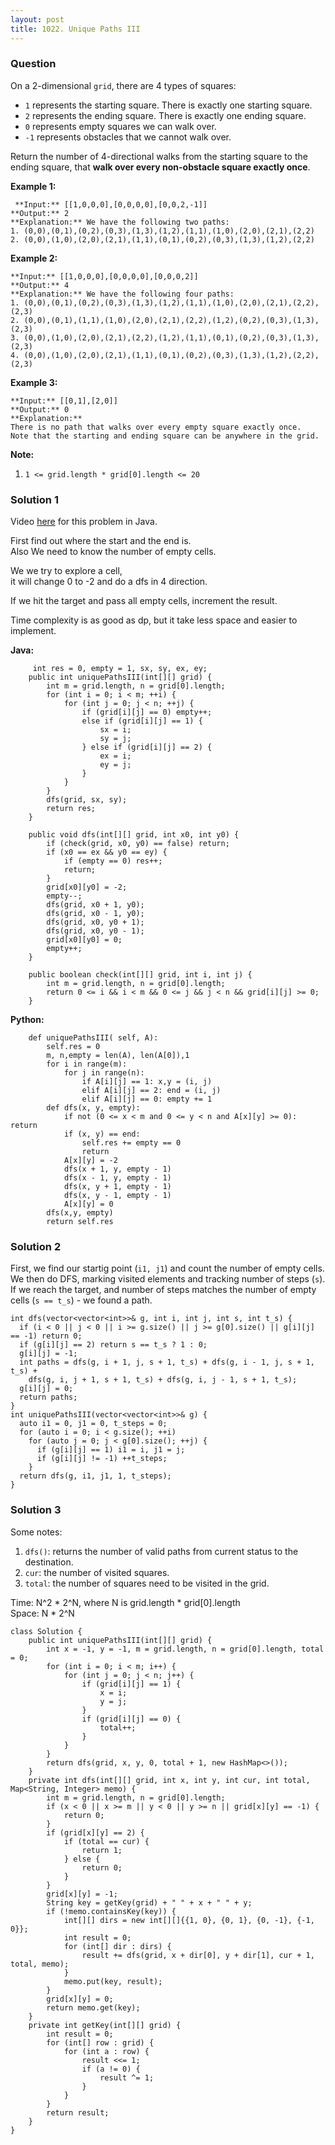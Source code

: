 ```yaml
---
layout: post
title: 1022. Unique Paths III
---
```

### Question
On a 2-dimensional `grid`, there are 4 types of squares:

  * `1` represents the starting square.  There is exactly one starting square.
  * `2` represents the ending square.  There is exactly one ending square.
  * `0` represents empty squares we can walk over.
  * `-1` represents obstacles that we cannot walk over.

Return the number of 4-directional walks from the starting square to the
ending square, that **walk over every non-obstacle square  exactly once**.



 **Example 1:**

    
    
     **Input:** [[1,0,0,0],[0,0,0,0],[0,0,2,-1]]
    **Output:** 2
    **Explanation:** We have the following two paths: 
    1. (0,0),(0,1),(0,2),(0,3),(1,3),(1,2),(1,1),(1,0),(2,0),(2,1),(2,2)
    2. (0,0),(1,0),(2,0),(2,1),(1,1),(0,1),(0,2),(0,3),(1,3),(1,2),(2,2)

**Example 2:**

    
    
    **Input:** [[1,0,0,0],[0,0,0,0],[0,0,0,2]]
    **Output:** 4
    **Explanation:** We have the following four paths: 
    1. (0,0),(0,1),(0,2),(0,3),(1,3),(1,2),(1,1),(1,0),(2,0),(2,1),(2,2),(2,3)
    2. (0,0),(0,1),(1,1),(1,0),(2,0),(2,1),(2,2),(1,2),(0,2),(0,3),(1,3),(2,3)
    3. (0,0),(1,0),(2,0),(2,1),(2,2),(1,2),(1,1),(0,1),(0,2),(0,3),(1,3),(2,3)
    4. (0,0),(1,0),(2,0),(2,1),(1,1),(0,1),(0,2),(0,3),(1,3),(1,2),(2,2),(2,3)

**Example 3:**

    
    
    **Input:** [[0,1],[2,0]]
    **Output:** 0
    **Explanation:**
    There is no path that walks over every empty square exactly once.
    Note that the starting and ending square can be anywhere in the grid.
    



 **Note:**

  1. `1 <= grid.length * grid[0].length <= 20`

### Solution 1
Video [here](https://www.youtube.com/watch?v=Dny7JhfvJ0o) for this problem in
Java.

First find out where the start and the end is.  
Also We need to know the number of empty cells.

We we try to explore a cell,  
it will change 0 to -2 and do a dfs in 4 direction.

If we hit the target and pass all empty cells, increment the result.

Time complexity is as good as dp, but it take less space and easier to
implement.

 **Java:**

    
    
         int res = 0, empty = 1, sx, sy, ex, ey;
        public int uniquePathsIII(int[][] grid) {
            int m = grid.length, n = grid[0].length;
            for (int i = 0; i < m; ++i) {
                for (int j = 0; j < n; ++j) {
                    if (grid[i][j] == 0) empty++;
                    else if (grid[i][j] == 1) {
                        sx = i;
                        sy = j;
                    } else if (grid[i][j] == 2) {
                        ex = i;
                        ey = j;
                    }
                }
            }
            dfs(grid, sx, sy);
            return res;
        }
    
        public void dfs(int[][] grid, int x0, int y0) {
            if (check(grid, x0, y0) == false) return;
            if (x0 == ex && y0 == ey) {
                if (empty == 0) res++;
                return;
            }
            grid[x0][y0] = -2;
            empty--;
            dfs(grid, x0 + 1, y0);
            dfs(grid, x0 - 1, y0);
            dfs(grid, x0, y0 + 1);
            dfs(grid, x0, y0 - 1);
            grid[x0][y0] = 0;
            empty++;
        }
    
        public boolean check(int[][] grid, int i, int j) {
            int m = grid.length, n = grid[0].length;
            return 0 <= i && i < m && 0 <= j && j < n && grid[i][j] >= 0;
        }
    

**Python:**

    
    
        def uniquePathsIII( self, A):
            self.res = 0
            m, n,empty = len(A), len(A[0]),1
            for i in range(m):
                for j in range(n):
                    if A[i][j] == 1: x,y = (i, j)
                    elif A[i][j] == 2: end = (i, j)
                    elif A[i][j] == 0: empty += 1
            def dfs(x, y, empty):
                if not (0 <= x < m and 0 <= y < n and A[x][y] >= 0): return
                if (x, y) == end:
                    self.res += empty == 0
                    return
                A[x][y] = -2
                dfs(x + 1, y, empty - 1)
                dfs(x - 1, y, empty - 1)
                dfs(x, y + 1, empty - 1)
                dfs(x, y - 1, empty - 1)
                A[x][y] = 0
            dfs(x,y, empty)
            return self.res
    


### Solution 2
First, we find our startig point (`i1, j1`) and count the number of empty
cells. We then do DFS, marking visited elements and tracking number of steps
(`s`). If we reach the target, and number of steps matches the number of empty
cells (`s == t_s`) - we found a path.

    
    
    int dfs(vector<vector<int>>& g, int i, int j, int s, int t_s) {
      if (i < 0 || j < 0 || i >= g.size() || j >= g[0].size() || g[i][j] == -1) return 0;
      if (g[i][j] == 2) return s == t_s ? 1 : 0;
      g[i][j] = -1;
      int paths = dfs(g, i + 1, j, s + 1, t_s) + dfs(g, i - 1, j, s + 1, t_s) +
        dfs(g, i, j + 1, s + 1, t_s) + dfs(g, i, j - 1, s + 1, t_s);
      g[i][j] = 0;
      return paths;
    }
    int uniquePathsIII(vector<vector<int>>& g) {
      auto i1 = 0, j1 = 0, t_steps = 0;
      for (auto i = 0; i < g.size(); ++i)
        for (auto j = 0; j < g[0].size(); ++j) {
          if (g[i][j] == 1) i1 = i, j1 = j;
          if (g[i][j] != -1) ++t_steps;
        }
      return dfs(g, i1, j1, 1, t_steps);
    }
    


### Solution 3
Some notes:

  1. `dfs()`: returns the number of valid paths from current status to the destination.
  2. `cur`: the number of visited squares.
  3. `total`: the number of squares need to be visited in the grid.

Time: N^2 * 2^N, where N is grid.length * grid[0].length  
Space: N * 2^N

    
    
    class Solution {
        public int uniquePathsIII(int[][] grid) {
            int x = -1, y = -1, m = grid.length, n = grid[0].length, total = 0;
            for (int i = 0; i < m; i++) {
                for (int j = 0; j < n; j++) {
                    if (grid[i][j] == 1) {
                        x = i;
                        y = j;
                    }
                    if (grid[i][j] == 0) {
                        total++;
                    }
                }
            }
            return dfs(grid, x, y, 0, total + 1, new HashMap<>());
        }
        private int dfs(int[][] grid, int x, int y, int cur, int total, Map<String, Integer> memo) {
            int m = grid.length, n = grid[0].length;
            if (x < 0 || x >= m || y < 0 || y >= n || grid[x][y] == -1) {
                return 0;
            }
            if (grid[x][y] == 2) {
                if (total == cur) {
                    return 1;
                } else {
                    return 0;
                }
            }
            grid[x][y] = -1;
            String key = getKey(grid) + " " + x + " " + y;
            if (!memo.containsKey(key)) {
                int[][] dirs = new int[][]{{1, 0}, {0, 1}, {0, -1}, {-1, 0}};
                int result = 0;
                for (int[] dir : dirs) {
                    result += dfs(grid, x + dir[0], y + dir[1], cur + 1, total, memo);
                }
                memo.put(key, result);
            }
            grid[x][y] = 0;
            return memo.get(key);
        }
        private int getKey(int[][] grid) {
            int result = 0;
            for (int[] row : grid) {
                for (int a : row) {
                    result <<= 1;
                    if (a != 0) {
                        result ^= 1;
                    }
                }
            }
            return result;
        }
    }
    




